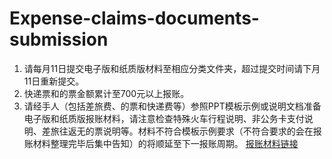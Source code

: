 # Expense-claims-documents-submission
1.	请每月11日提交电子版和纸质版材料至相应分类文件夹，超过提交时间请下月11日重新提交。
2.	快递票和的票金额累计至700元以上报账。
3.	请经手人（包括差旅费、的票和快递费等）参照PPT模板示例或说明文档准备电子版和纸质版报账材料，请注意检查特殊火车行程说明、非公务卡支付说明、差旅往返无的票说明等。材料不符合模板示例要求（不符合要求的会在报账材料整理完毕后集中告知）的将顺延至下一报账周期。
[报账材料链接](https://drive.google.com/drive/folders/1LYDC9VfcwM50-xlzJBlP1ldyXzkwniqf)

